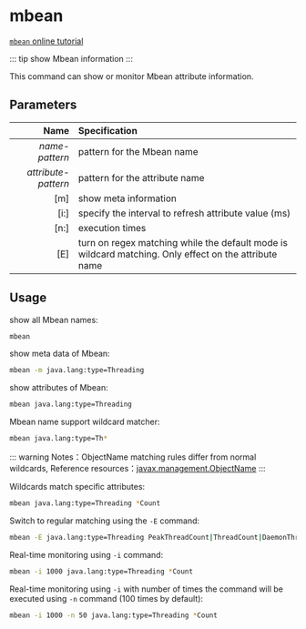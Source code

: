 # mbean

[`mbean` online tutorial](https://arthas.aliyun.com/doc/arthas-tutorials.html?language=en&id=command-mbean)

::: tip
show Mbean information
:::

This command can show or monitor Mbean attribute information.

## Parameters

|                Name | Specification                                                                                         |
| ------------------: | :---------------------------------------------------------------------------------------------------- |
|      _name-pattern_ | pattern for the Mbean name                                                                            |
| _attribute-pattern_ | pattern for the attribute name                                                                        |
|                 [m] | show meta information                                                                                 |
|                [i:] | specify the interval to refresh attribute value (ms)                                                  |
|                [n:] | execution times                                                                                       |
|                 [E] | turn on regex matching while the default mode is wildcard matching. Only effect on the attribute name |

## Usage

show all Mbean names:

```bash
mbean
```

show meta data of Mbean:

```bash
mbean -m java.lang:type=Threading
```

show attributes of Mbean:

```bash
mbean java.lang:type=Threading
```

Mbean name support wildcard matcher:

```bash
mbean java.lang:type=Th*
```

::: warning
Notes：ObjectName matching rules differ from normal wildcards, Reference resources：[javax.management.ObjectName](https://docs.oracle.com/javase/8/docs/api/javax/management/ObjectName.html?is-external=true)
:::

Wildcards match specific attributes:

```bash
mbean java.lang:type=Threading *Count
```

Switch to regular matching using the `-E` command:

```bash
mbean -E java.lang:type=Threading PeakThreadCount|ThreadCount|DaemonThreadCount
```

Real-time monitoring using `-i` command:

```bash
mbean -i 1000 java.lang:type=Threading *Count
```

Real-time monitoring using `-i` with number of times the command will be executed using `-n` command (100 times by default):

```bash
mbean -i 1000 -n 50 java.lang:type=Threading *Count
```
